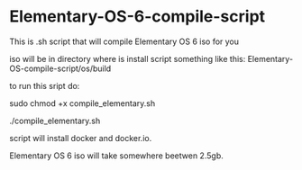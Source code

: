 # Elementary-OS-6-compile-script
This is .sh script that will compile Elementary OS 6 iso for you


iso will be in directory where is install script something like this: Elementary-OS-compile-script/os/build

to run this sript do:

sudo chmod +x compile_elementary.sh

./compile_elementary.sh



script will install docker and docker.io.

Elementary OS 6 iso will take somewhere beetwen 2.5gb.
